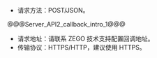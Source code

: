- 请求方法：POST/JSON。

@@@Server_API2_callback_intro_1@@@

- 请求地址：请联系 ZEGO 技术支持配置回调地址。
- 传输协议：HTTPS/HTTP，建议使用 HTTPS。
